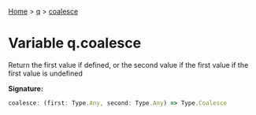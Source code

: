 [Home](../../../index.md) &gt; [q](../../q.md) &gt; [coalesce](./coalesce.md)

# Variable q.coalesce

Return the first value if defined, or the second value if the first value if the first value is undefined

<b>Signature:</b>

```typescript
coalesce: (first: Type.Any, second: Type.Any) => Type.Coalesce
```
